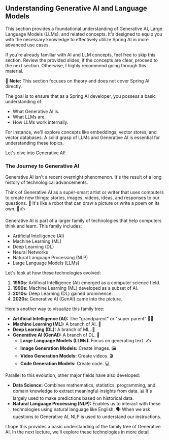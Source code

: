 ## Understanding Generative AI and Language Models

This section provides a foundational understanding of Generative AI, Large Language Models (LLMs), and related concepts. It's designed to equip you with the necessary knowledge to effectively utilize Spring AI in more advanced use cases.

If you're already familiar with AI and LLM concepts, feel free to skip this section. Review the provided slides; if the concepts are clear, proceed to the next section. Otherwise, I highly recommend going through this material.

📝 **Note:** This section focuses on theory and does not cover Spring AI directly.

The goal is to ensure that as a Spring AI developer, you possess a basic understanding of:

*   What Generative AI is.
*   What LLMs are.
*   How LLMs work internally.

For instance, we'll explore concepts like embeddings, vector stores, and vector databases. A solid grasp of LLMs and Generative AI is essential for understanding these topics.

Let's dive into Generative AI!

### The Journey to Generative AI

Generative AI isn't a recent overnight phenomenon. It's the result of a long history of technological advancements.

Think of Generative AI as a super-smart artist or writer that uses computers to create new things: stories, images, videos, ideas, and responses to our questions. 🤖 It's like a robot that can draw a picture or write a poem on its own. 🎨✍️

Generative AI is part of a larger family of technologies that help computers think and learn. This family includes:

*   Artificial Intelligence (AI)
*   Machine Learning (ML)
*   Deep Learning (DL)
*   Neural Networks
*   Natural Language Processing (NLP)
*   Large Language Models (LLMs)

Let's look at how these technologies evolved:

1.  **1950s:** Artificial Intelligence (AI) emerged as a computer science field.
2.  **1990s:** Machine Learning (ML) developed as a subset of AI.
3.  **2010s:** Deep Learning (DL) gained prominence.
4.  **2020s:** Generative AI (GenAI) came into the picture.

Here's another way to visualize this family tree:

*   **Artificial Intelligence (AI):** The "grandparent" or "super parent" 👵👴
*   **Machine Learning (ML):** A branch of AI. 🌳
*   **Deep Learning (DL):** A branch of ML. 🌳
*   **Generative AI (GenAI):** A branch of DL. 🌳
    *   **Large Language Models (LLMs):** Focus on generating text. ✍️
    *   **Image Generation Models:** Create images. 🖼️
    *   **Video Generation Models:** Create videos. 🎬
    *   **Code Generation Models:** Create code. 💻

Parallel to this evolution, other major fields have also developed:

*   **Data Science:** Combines mathematics, statistics, programming, and domain knowledge to extract meaningful insights from data. 📊 It's largely used to make predictions based on historical data.
*   **Natural Language Processing (NLP):** Enables us to interact with these technologies using natural language like English. 🗣️ When we ask questions to Generative AI, NLP is used to understand our instructions.

I hope this provides a basic understanding of the family tree of Generative AI. In the next lecture, we'll explore these technologies in more detail.
